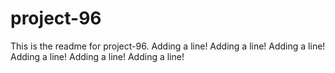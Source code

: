 # project-96

This is the readme for project-96.
Adding a line!
Adding a line!
Adding a line!
Adding a line!
Adding a line!
Adding a line!
